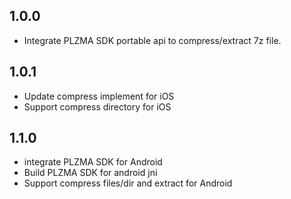 ## 1.0.0

* Integrate PLZMA SDK portable api to compress/extract 7z file.

## 1.0.1

* Update compress implement for iOS
* Support compress directory for iOS

## 1.1.0
* integrate PLZMA SDK for Android
* Build PLZMA SDK for android jni
* Support compress files/dir and extract for Android